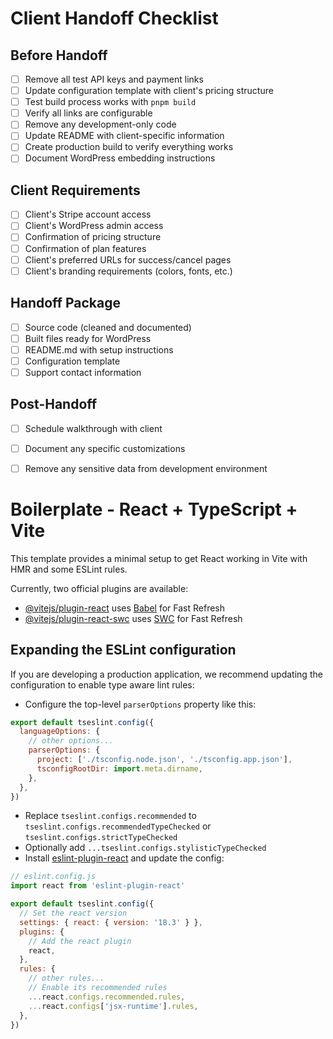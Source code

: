 # Client Handoff Checklist

## Before Handoff
- [ ] Remove all test API keys and payment links
- [ ] Update configuration template with client's pricing structure
- [ ] Test build process works with `pnpm build`
- [ ] Verify all links are configurable
- [ ] Remove any development-only code
- [ ] Update README with client-specific information
- [ ] Create production build to verify everything works
- [ ] Document WordPress embedding instructions

## Client Requirements
- [ ] Client's Stripe account access
- [ ] Client's WordPress admin access
- [ ] Confirmation of pricing structure
- [ ] Confirmation of plan features
- [ ] Client's preferred URLs for success/cancel pages
- [ ] Client's branding requirements (colors, fonts, etc.)

## Handoff Package
- [ ] Source code (cleaned and documented)
- [ ] Built files ready for WordPress
- [ ] README.md with setup instructions
- [ ] Configuration template
- [ ] Support contact information

## Post-Handoff
- [ ] Schedule walkthrough with client
- [ ] Document any specific customizations
- [ ] Remove any sensitive data from development environment


# Boilerplate - React + TypeScript + Vite

This template provides a minimal setup to get React working in Vite with HMR and some ESLint rules.

Currently, two official plugins are available:

- [@vitejs/plugin-react](https://github.com/vitejs/vite-plugin-react/blob/main/packages/plugin-react/README.md) uses [Babel](https://babeljs.io/) for Fast Refresh
- [@vitejs/plugin-react-swc](https://github.com/vitejs/vite-plugin-react-swc) uses [SWC](https://swc.rs/) for Fast Refresh

## Expanding the ESLint configuration

If you are developing a production application, we recommend updating the configuration to enable type aware lint rules:

- Configure the top-level `parserOptions` property like this:

```js
export default tseslint.config({
  languageOptions: {
    // other options...
    parserOptions: {
      project: ['./tsconfig.node.json', './tsconfig.app.json'],
      tsconfigRootDir: import.meta.dirname,
    },
  },
})
```

- Replace `tseslint.configs.recommended` to `tseslint.configs.recommendedTypeChecked` or `tseslint.configs.strictTypeChecked`
- Optionally add `...tseslint.configs.stylisticTypeChecked`
- Install [eslint-plugin-react](https://github.com/jsx-eslint/eslint-plugin-react) and update the config:

```js
// eslint.config.js
import react from 'eslint-plugin-react'

export default tseslint.config({
  // Set the react version
  settings: { react: { version: '18.3' } },
  plugins: {
    // Add the react plugin
    react,
  },
  rules: {
    // other rules...
    // Enable its recommended rules
    ...react.configs.recommended.rules,
    ...react.configs['jsx-runtime'].rules,
  },
})
```
